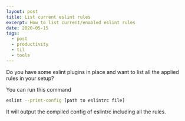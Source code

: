 ```yaml
---
layout: post
title: List current eslint rules
excerpt: How to list current/enabled eslint rules
date: 2020-05-15
tags:
  - post
  - productivity
  - til
  - tools
---
```


Do you have some eslint plugins in place and want to list all the applied rules in your setup?

You can run this command

```bash
eslint --print-config [path to eslintrc file]
```

It will output the compiled config of eslintrc including all the rules.
